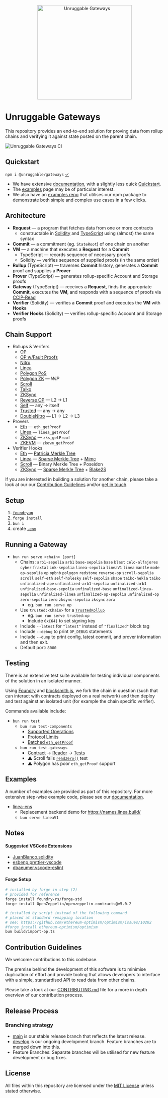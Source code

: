 <p align="center">
	<img src="https://raw.githubusercontent.com/unruggable-labs/unruggable-gateways/main/unruggable-logo-black.png" width="300" alt="Unruggable Gateways">
</p>

# Unruggable Gateways 

This repository provides an end-to-end solution for proving data from rollup chains and verifying it against state posted on the parent chain.

![Unruggable Gateways CI](https://github.com/unruggable-labs/unruggable-gateways/actions/workflows/unruggable-gateways.yml/badge.svg)

## Quickstart

`npm i @unruggable/gateways` [&check;](https://www.npmjs.com/package/@unruggable/unruggable-gateways)

* We have extensive [documentation](https://gateway-docs.unruggable.com), with a slightly less quick [Quickstart](https://gateway-docs.unruggable.com/quickstart). 
* The [examples](https://gateway-docs.unruggable.com/examples) page may be of particular interest. 
* We also have an [examples repo](https://github.com/unruggable-labs/gateway-examples) that utilises our npm package to demonstrate both simple and complex use cases in a few clicks.

## Architecture

- **Request** &mdash; a program that fetches data from one or more contracts
	* constructable in [Solidity](./contracts/GatewayFetcher.sol) and [TypeScript](./src/vm.ts) using (almost) the same syntax
- **Commit** &mdash; a commitment (eg. `StateRoot`) of one chain on another
- **VM** &mdash; a machine that executes a **Request** for a **Commit**
	* TypeScript &mdash; records sequence of necessary proofs
	* Solidity &mdash; verifies sequence of supplied proofs (in the same order)
- **Rollup** (TypeScript) &mdash; traverses **Commit** history, generates a **Commit** proof and supplies a **Prover**
- **Prover** (TypeScript) &mdash; generates rollup-specific Account and Storage proofs
- **Gateway** (TypeScript) &mdash; receives a **Request**, finds the appropriate **Commit**, executes the **VM**, and responds with a sequence of proofs via [CCIP-Read](https://eips.ethereum.org/EIPS/eip-3668)
- **Verifier** (Solidity) &mdash; verifies a **Commit** proof and executes the **VM** with **Hooks**
- **Verifier Hooks** (Solidity) &mdash; verifies rollup-specific Account and Storage proofs

## Chain Support
* Rollups &amp; Verifers
	* [OP](./src/op/OPRollup.ts)
	* [OP w/Fault Proofs](./src/op/OPFaultRollup.ts)
	* [Nitro](./src/nitro/NitroRollup.ts)
	* [Linea](./src/linea/LineaRollup.ts)
	* [Polygon PoS](./src/polygon/PolygonPoSRollup.ts)
	* [Polygon ZK](./src/polygon/ZKEVMRollup.ts) &mdash; *WIP*
	* [Scroll](./src/scroll/ScrollRollup.ts)
	* [Taiko](./src/taiko/TaikoRollup.ts)
	* [ZKSync](./src/zksync/ZKSyncRollup.ts)
	* [Reverse OP](./src/op/ReverseOPRollup.ts) &mdash; L2 &rarr; L1
	* [Self](./src/eth/EthSelfRollup.ts) &mdash; any &rarr; itself
	* [Trusted](./src/TrustedRollup.ts) &mdash; any &rarr; any
	* [DoubleNitro](./src/nitro/DoubleNitroRollup.ts) &mdash; L1 &rarr; L2 &rarr; L3
* Provers
	* [Eth](./src/eth//EthProver.ts) &mdash; `eth_getProof`
	* [Linea](./src/linea/LineaProver.ts) &mdash; `linea_getProof`
	* [ZKSync](./src/zksync/ZKSyncProver.ts) &mdash; `zks_getProof`
	* [ZKEVM](./src/polygon/ZKEVMProver.ts) &mdash; `zkevm_getProof`
* Verifier Hooks
	* [Eth](./contracts/eth/EthVerifierHooks.sol) &mdash; [Patricia Merkle Tree](./contracts/eth/MerkleTrie.sol)
	* [Linea](./contracts/linea/LineaVerifierHooks.sol) &mdash; [Sparse Merkle Tree](./contracts/linea/SparseMerkleProof.sol) + [Mimc](./contracts/linea/Mimc.sol)
	* [Scroll](./contracts/scroll/ScrollVerifierHooks.sol) &mdash; Binary Merkle Tree + Poseidon
	* [ZKSync](./contracts/zksync/ZKSyncVerifierHooks.sol) &mdash; [Sparse Merkle Tree](./contracts/zksync/ZKSyncSMT.sol) + [Blake2S](./contracts/zksync/Blake2S.sol)

If you are interested in building a solution for another chain, please take a look at our our [Contribution Guidelines](#contribution-guidelines) and/or [get in touch](https://unruggable.com/contact).

## Setup

1. [`foundryup`](https://book.getfoundry.sh/getting-started/installation)
1. `forge install`
1. `bun i`
1. create [`.env`](./.env.example)

## Running a Gateway

* `bun run serve <chain> [port]`
	* Chains: `arb1-sepolia` `arb1` `base-sepolia` `base` `blast` `celo-alfajores` `cyber` `fraxtal` `ink-sepolia` `linea-sepolia` `lineaV1` `linea` `mantle` `mode` `op-sepolia` `op` `opbnb` `polygon` `redstone` `reverse-op` `scroll-sepolia` `scroll` `self-eth` `self-holesky` `self-sepolia` `shape` `taiko-hekla` `taiko` `unfinalized-ape` `unfinalized-arb1-sepolia` `unfinalized-arb1` `unfinalized-base-sepolia` `unfinalized-base` `unfinalized-linea-sepolia` `unfinalized-linea` `unfinalized-op-sepolia` `unfinalized-op` `zero-sepolia` `zero` `zksync-sepolia` `zksync` `zora`
		* eg. `bun run serve op`
	* Use `trusted:<Chain>` for a [`TrustedRollup`](./src/TrustedRollup.ts)
		* eg. `bun run serve trusted:op`
		* Include `0x{64}` to set signing key
	* Include `--latest` for `"latest"` instead of `"finalized"` block tag
	* Include `--debug` to print `OP_DEBUG` statements
	* Include `--dump` to print config, latest commit, and prover information and then exit.
	* Default port: `8000`

## Testing

There is an extensive test suite available for testing individual components of the solution in an isolated manner. 

Using [Foundry](https://getfoundry.sh/) and [blocksmith.js](https://github.com/adraffy/blocksmith.js/), we fork the chain in question (such that can interact with contracts deployed on a real network) and then deploy and test against an isolated unit (for example the chain specific verifier).

Commands available include:

* `bun run test`
	* `bun run test-components`
		* [Supported Operations](./test/components/ops.test.ts)
		* [Protocol Limits](./test/components/limits.test.ts)
		* [Batched `eth_getProof`](./test/components/proofs.test.ts)
	* `bun run test-gateways`
		* [Contract](./test/gateway/SlotDataContract.sol) &rarr; [Reader](./test/gateway/SlotDataReader.sol) &rarr; [Tests](./test/gateway/tests.ts)
		* ⚠️ Scroll fails [`readZero()`](./test/gateway/tests.ts#L26) test
		* ⚠️ Polygon has poor `eth_getProof` support

## Examples

A number of examples are provided as part of this repository. For more extensive step-wise example code, please see our [documentation](https://gateway-docs.unruggable.com/examples).

* [linea-ens](./test/v1/linea-ens.ts)
	* Replacement backend demo for https://names.linea.build/
	* `bun serve lineaV1`

## Notes

#### Suggested VSCode Extensions

* [JuanBlanco.solidity](https://marketplace.visualstudio.com/items?itemName=JuanBlanco.solidity)
* [esbenp.prettier-vscode](https://marketplace.visualstudio.com/items?itemName=esbenp.prettier-vscode)
* [dbaeumer.vscode-eslint](https://marketplace.visualstudio.com/items?itemName=dbaeumer.vscode-eslint)

#### Forge Setup
```sh
# installed by forge in step (2)
# provided for reference
forge install foundry-rs/forge-std
forge install OpenZeppelin/openzeppelin-contracts@v5.0.2

# installed by script instead of the following command
# placed at standard remapping location
# see: https://github.com/ethereum-optimism/optimism/issues/10202
#forge install ethereum-optimism/optimism
bun build/import-op.ts
```

## Contribution Guidelines

We welcome contributions to this codebase. 

The premise behind the development of this software is to minimise duplication of effort and provide tooling that allows developers to interface with a simple, standardised API to read data from other chains.

Please take a look at our [CONTRIBUTING.md](https://github.com/unruggable-labs/unruggable-gateways/blob/main/CONTRIBUTING.md) file for a more in depth overview of our contribution process.

## Release Process

### Branching strategy

* [main](https://github.com/unruggable-labs/unruggable-gateways/tree/main) is our stable release branch that reflects the latest release.
* [develop](https://github.com/unruggable-labs/unruggable-gateways/tree/develop) is our ongoing development branch. Feature branches are to merged down into this.
* Feature Branches: Separate branches will be utilised for new feature development or bug fixes.

## License

All files within this repository are licensed under the [MIT License](https://github.com/ethereum-optimism/optimism/blob/master/LICENSE) unless stated otherwise.

